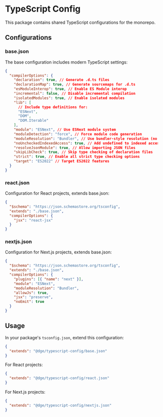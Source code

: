 # TypeScript Config

This package contains shared TypeScript configurations for the monorepo.

## Configurations

### base.json

The base configuration includes modern TypeScript settings:

```json
{
  "compilerOptions": {
    "declaration": true, // Generate .d.ts files
    "declarationMap": true, // Generate sourcemaps for .d.ts
    "esModuleInterop": true, // Enable ES Module interop
    "incremental": false, // Disable incremental compilation
    "isolatedModules": true, // Enable isolated modules
    "lib": [
      // Include type definitions for:
      "ESNext",
      "DOM",
      "DOM.Iterable"
    ],
    "module": "ESNext", // Use ESNext module system
    "moduleDetection": "force", // Force module code generation
    "moduleResolution": "Bundler", // Use bundler-style resolution (no file extensions needed)
    "noUncheckedIndexedAccess": true, // Add undefined to indexed access
    "resolveJsonModule": true, // Allow importing JSON files
    "skipLibCheck": true, // Skip type checking of declaration files
    "strict": true, // Enable all strict type checking options
    "target": "ES2022" // Target ES2022 features
  }
}
```

### react.json

Configuration for React projects, extends base.json:

```json
{
  "$schema": "https://json.schemastore.org/tsconfig",
  "extends": "./base.json",
  "compilerOptions": {
    "jsx": "react-jsx"
  }
}
```

### nextjs.json

Configuration for Next.js projects, extends base.json:

```json
{
  "$schema": "https://json.schemastore.org/tsconfig",
  "extends": "./base.json",
  "compilerOptions": {
    "plugins": [{ "name": "next" }],
    "module": "ESNext",
    "moduleResolution": "Bundler",
    "allowJs": true,
    "jsx": "preserve",
    "noEmit": true
  }
}
```

## Usage

In your package's `tsconfig.json`, extend this configuration:

```json
{
  "extends": "@dge/typescript-config/base.json"
}
```

For React projects:

```json
{
  "extends": "@dge/typescript-config/react.json"
}
```

For Next.js projects:

```json
{
  "extends": "@dge/typescript-config/nextjs.json"
}
```
